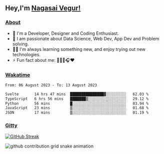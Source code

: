 ## Hey,I'm [Nagasai Vegur!](https://nsvegur.me/)

### [About](https://nsvegur.me/)

- 🔭 I'm a Developer, Designer and Coding Enthusiast.
- 🎲 I am passionate about Data Science, Web Dev, App Dev and Problem solving. 
- 👨‍💻 I'm always learning something new, and enjoy trying out new technologies.
- ⚡ Fun fact about me: 👨🏻‍💻🎧♥️

### [Wakatime](https://wakatime.com/@NSVegur)

<!--START_SECTION:waka-->

```txt
From: 06 August 2023 - To: 13 August 2023

Svelte       14 hrs 47 mins  ███████████████▓░░░░░░░░░   62.03 %
TypeScript   6 hrs 56 mins   ███████▒░░░░░░░░░░░░░░░░░   29.12 %
Python       56 mins         █░░░░░░░░░░░░░░░░░░░░░░░░   03.94 %
JavaScript   23 mins         ▒░░░░░░░░░░░░░░░░░░░░░░░░   01.68 %
JSON         17 mins         ▒░░░░░░░░░░░░░░░░░░░░░░░░   01.19 %
```

<!--END_SECTION:waka-->

### [Gitty](https://github.com/NSVEGUR?tab=repositories)

[![GitHub Streak](https://github-readme-streak-stats.herokuapp.com?user=NSVEGUR&theme=dark&hide_border=true&date_format=M%20j%5B%2C%20Y%5D&ring=57A6FF&fire=57A6FF&currStreakLabel=57A6FF&background=0F1017)]('https://github.com/NSVEGUR')

![github contribution grid snake animation](https://raw.githubusercontent.com/NSVEGUR/NSVEGUR/output/github-contribution-grid-snake.svg)
